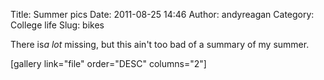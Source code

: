 Title: Summer pics
Date: 2011-08-25 14:46
Author: andyreagan
Category: College life
Slug: bikes

There is*a lot* missing, but this ain't too bad of a summary of my
summer.

[gallery link="file" order="DESC" columns="2"]
